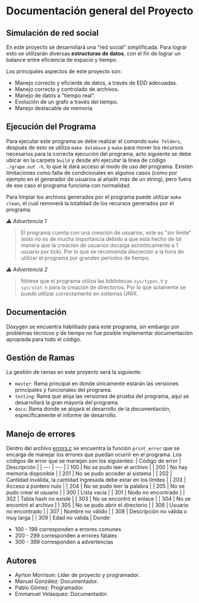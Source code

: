 # Documentación general del Proyecto

## Simulación de red social

En este proyecto se desarrollará una "red social" simplificada. Para lograr esto se utilizarán diversas **estructuras de datos**, con el fin de lograr un balance entre eficiencia de espacio y tiempo.

Los principales aspectos de este proyecto son:
- Manejo correcto y eficiente de datos, a través de EDD adecuadas.
- Manejo correcto y controlado de archivos.
- Manejo de datos a "tiempo real".
- Evolución de un grafo a través del tiempo.
- Manejo destacable de memoria.


## Ejecución del Programa
Para ejecutar este programa se debe realizar el comando `make folders`, después de esto se utiliza `make database` y `make` para mover los recursos necesarios para la correcta ejecución del programa, acto siguiente se debe ubicar en la carpeta `build` y desde ahí ejecutar la línea de código `./grape.out -h`, lo que le dará acceso al modo de uso del programa.
Existen limitaciones como falta de condicionales en algunos casos (como por ejemplo en el generador de usuarios al añadir más de un string), pero fuera de ese caso el programa funciona con normalidad.

Para limpiar los archivos generados por el programa puede utilizar `make clean`, el cual removerá la totalidad de los recursos generados por el programa.

*⚠️ Advertencia 1*
>El programa cuenta con una creación de usuarios, este es "sin límite" (esto no es de mucha importancia debido a que está hecho de tal manera que la creación de usuarios decaiga asintóticamente a 1 usuario por tick). Por lo que se recomienda discreción a la hora de utilizar el programa por grandes periodos de tiempo.

*⚠️ Advertencia 2*
>Nótese que el programa utiliza las bibliotecas `sys/types.h` y `sys/stat.h` para la creación de directorios. Por lo que solamente se puede utilizar correctamente en sistemas UNIX.

## Documentación
Doxygen se encuentra habilitado para este programa, sin embargo por problemas técnicos y de tiempo no fue posible implementar documentación apropiada para todo el código.

## Gestión de Ramas
La gestión de ramas en este proyecto será la siguiente:
- `master`: Rama principal en donde únicamente estarán las versiones principales y funcionales del programa.
- `testing`: Rama que aloja las versiones de prueba del programa, aquí se desarrollará la gran mayoría del programa.
- `docs`: Rama donde se alojará el desarrollo de la documentación, específicamente el informe de desarrollo.

## Manejo de errores
Dentro del archivo [errors.c](src/errors.c) se encuentra la función `print_error` que se encarga de manejar los errores que puedan ocurrir en el programa. Los códigos de error que se manejan son los siguientes:
| Código de error | Descripción |
| --- | --- |
| 100 | No se pudo leer el archivo |
| 200 | No hay memoria disponible |
| 201 | No se pudo acceder al sistema |
| 202 | Cantidad inválida, la cantidad ingresada debe estar en los límites |
| 203 | Acceso a puntero nulo |
| 204 | No se pudo leer la palabra |
| 205 | No se pudo crear el usuario |
| 300 | Lista vacía |
| 301 | Nodo no encontrado |
| 302 | Tabla hash no existe |
| 303 | No se encontró el enlace |
| 304 | No se encontró el archivo |
| 305 | No se pudo abrir el directorio |
| 306 | Usuario no encontrado |
| 307 | Nombre no válido |
| 308 | Descripción no válida o muy larga |
| 309 | Edad no válida |
Donde:
- 100 - 199 corresponden a errores comunes
- 200 - 299 corresponden a errores fatales
- 300 - 399 corresponden a advertencias



## Autores
- Ayrton Morrison:      Líder de proyecto y programador.
- Manuel González:      Documentador.
- Pablo Gómez:          Programador.
- Emmanuel Velásquez:   Documentador.
